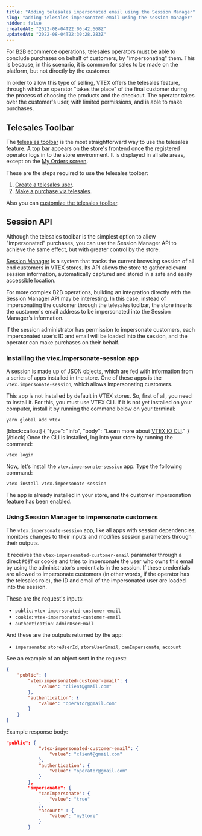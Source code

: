 ```yaml
---
title: "Adding telesales impersonated email using the Session Manager"
slug: "adding-telesales-impersonated-email-using-the-session-manager"
hidden: false
createdAt: "2022-08-04T22:00:42.668Z"
updatedAt: "2022-08-04T22:30:28.283Z"
---
```

For B2B ecommerce operations, telesales operators must be able to conclude purchases on behalf of customers, by "impersonating" them. This is because, in this scenario, it is common for sales to be made on the platform, but not directly by the customer.

In order to allow this type of selling, VTEX offers the telesales feature, through which an operator "takes the place" of the final customer during the process of choosing the products and the checkout. The operator takes over the customer's user, with limited permissions, and is able to make purchases.

## Telesales Toolbar 

The [telesales toolbar](https://help.vtex.com/en/tutorial/telesales-toolbar--tutorials_5500) is the most straightforward way to use the telesales feature. A top bar appears on the store's frontend once the registered operator logs in to the store environment. It is displayed in all site areas, except on the [My Orders screen](https://help.vtex.com/en/tutorial/how-my-account-works--2BQ3GiqhqGJTXsWVuio3Xh#orders).

These are the steps required to use the telesales toolbar:
1. [Create a telesales user](https://help.vtex.com/tutorial/como-criar-um-usuario-de-televendas--frequentlyAskedQuestions_4227).
2. [Make a purchase via telesales](https://help.vtex.com/tutorial/comprar-em-nome-do-cliente-pelo-televendas--4gsnClNy1iUCkSK6y0GI2O).

Also you can [customize the telesales toolbar](https://help.vtex.com/tutorial/usando-e-customizando-toolbar-de-televendas--tutorials_5500).

## Session API 

Although the telesales toolbar is the simplest option to allow "impersonated" purchases, you can use the Session Manager API to achieve the same effect, but with greater control by the store.

[Session Manager](https://developers.vtex.com/vtex-rest-api/docs/session-manager) is a system that tracks the current browsing session of all end customers in VTEX stores. Its API allows the store to gather relevant session information, automatically captured and stored in a safe and easily accessible location.

For more complex B2B operations, building an integration directly with the Session Manager API may be interesting. In this case, instead of impersonating the customer through the telesales toolbar, the store inserts the customer's email address to be impersonated into the Session Manager’s information. 

If the session administrator has permission to impersonate customers, each impersonated user’s ID and email will be loaded into the session, and the operator can make purchases on their behalf.

### Installing the vtex.impersonate-session app 

A session is made up of JSON objects, which are fed with information from a series of apps installed in the store. One of these apps is the `vtex.impersonate-session`, which allows impersonating customers.

This app is not installed by default in VTEX stores. So, first of all, you need to install it. For this, you must use VTEX CLI. If it is not yet installed on your computer, install it by running the command below on your terminal:

```
yarn global add vtex
```
[block:callout]
{
  "type": "info",
  "body": "Learn more about [VTEX IO CLI](https://developers.vtex.com/docs/guides/vtex-io-documentation-vtex-io-cli-installation-and-command-reference)."
}
[/block]
Once the CLI is installed, log into your store by running the command:
```
vtex login
```

Now, let's install the `vtex.impersonate-session` app. Type the following command:
```
vtex install vtex.impersonate-session
```

The app is already installed in your store, and the customer impersonation feature has been enabled.

### Using Session Manager to impersonate customers

The `vtex.impersonate-session` app, like all apps with session dependencies, monitors changes to their inputs and modifies session parameters through their outputs.

It receives the `vtex-impersonated-customer-email` parameter through a direct `POST` or cookie and tries to impersonate the user who owns this email by using the administrator’s credentials in the session. If these credentials are allowed to impersonate customers (in other words, if the operator has the telesales role), the ID and email of the impersonated user are loaded into the session.

These are the request's inputs:
- `public`: `vtex-impersonated-customer-email`
- `cookie`: `vtex-impersonated-customer-email`
- `authentication`: `adminUserEmail`

And these are the outputs returned by the app:

- `impersonate`: `storeUserId`, `storeUserEmail`, `canImpersonate`, `account`

See an example of an object sent in the request:
```json
{
    "public": {
        "vtex-impersonated-customer-email": {
            "value": "client@gmail.com"
        },
        "authentication": {
            "value": "operator@gmail.com"
        }
    }
}
```

Example response body:
```json
"public": {
            "vtex-impersonated-customer-email": {
                "value": "client@gmail.com"
            },
            "authentication": {
                "value": "operator@gmail.com"
            }
        },
        "impersonate": {
            "canImpersonate": {
                "value": "true"
            },
            "account" : {
                "value": "myStore"
            }
        }
```